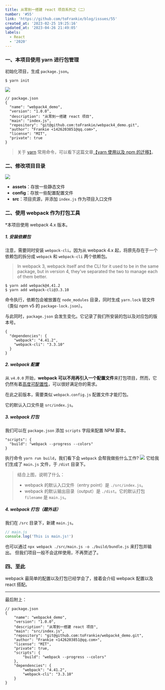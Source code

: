 ```yaml
---
title: 从零到一搭建 react 项目系列之（二）
number: '#55'
link: 'https://github.com/toFrankie/blog/issues/55'
created_at: '2023-02-25 19:25:16'
updated_at: '2023-04-26 21:49:05'
labels:
  - React
  - '2020'
---
```

### 一、本项目使用 yarn 进行包管理
初始化项目，生成 `package.json`。
```shell
$ yarn init
```
![](https://upload-images.jianshu.io/upload_images/5128488-a6004cd248abaf3f.png?imageMogr2/auto-orient/strip%7CimageView2/2/w/1240)
```json5
// package.json
{
  "name": "webpack4_demo",
  "version": "1.0.0",
  "description": "从零到一搭建 react 项目",
  "main": "index.js",
  "repository": "git@github.com:toFrankie/webpack4_demo.git",
  "author": "Frankie <1426203851@qq.com>",
  "license": "MIT",
  "private": true
}
```
> 关于 [yarn](https://yarn.bootcss.com/docs/) 常用命令，可以看下这篇文章[【yarn 使用以及 npm 的迁移】](https://www.jianshu.com/p/31d49dc24f9d)。
### 二、修改项目目录
![](https://upload-images.jianshu.io/upload_images/5128488-96dbe27ec8b4ee72.png?imageMogr2/auto-orient/strip%7CimageView2/2/w/1240)
* **assets**：存放一些静态文件
* **config**：存放一些配置配置文件
* **src**：项目资源，并添加 `index.js` 作为项目入口文件

### 二、使用 webpack 作为打包工具
*本项目使用 webpack 4.x 版本。
##### 1. 安装依赖包
注意，需要同时安装 `webpack-cli`。因为从 webpack 4.x 起，将原先存在于一个依赖包的拆分成 `webpack` 和 `webpack-cli` 两个依赖包。
>In webpack 3, webpack itself and the CLI for it used to be in the same package, but in version 4, they've separated the two to manage each of them better.
```shell
$ yarn add webpack@4.41.2
$ yarn add webpack-cli@3.3.10
```
命令执行，依赖包会被放置在 `node_modules` 目录，同时生成 `yarn.lock` 锁文件（类似 npm v5 的 `package-lock.json`）。

与此同时，`package.json` 会发生变化。它记录了我们所安装的包以及对应包的版本号。
```json5
{
  "dependencies": {
    "webpack": "4.41.2",
    "webpack-cli": "3.3.10"
  }
}
```
##### 2. webpack 配置
从 `v4.0.0` 开始，**webpack 可以不用再引入一个配置文件**来打包项目，然而，它仍然有着[高度可配置性](https://webpack.docschina.org/configuration)，可以很好满足你的需求。

在此之前版本，需要类似 `webpack.config.js` 配置文件才能打包。

它的默认入口文件是 `src/index.js`。

##### 3. webpack 打包
我们可以在 `package.json` 添加 `scripts` 字段来配置 NPM 脚本。
```json5
"scripts": {
  "build": "webpack --progress --colors"
}
```
执行命令 `yarn run build`，我们看下会 `webpack` 会帮我做些什么工作?
![](https://upload-images.jianshu.io/upload_images/5128488-c04b7b48a550fcbd.png?imageMogr2/auto-orient/strip%7CimageView2/2/w/1240)
它给我们生成了 `main.js` 文件，于 `/dist` 目录下。

> 结合上图，说明了什么：
> * webpack 的默认入口文件（entry point）是 `./src/index.js`。
> * webpack 的默认输出目录（output）是 `./dist`。它的默认打包 `filename` 是 `main.js`。


##### 4. webpack 打包（题外话）
我们在 `/src` 目录下，新建 `main.js`。
```js
// main.js
console.log('This is main.js!')
```
也可以通过 `npx webpack ./src/main.js -o ./build/bundle.js` 来打包并输出。
但我们项目一般不会这样使用，不再赘述了。

### 四、至此
webpack 最简单的配置以及打包已经学会了，接着会介绍 webpack 配置以及 react 搭配。

<hr>

最后附上：
```json5
// package.json
{
	"name": "webpack4_demo",
	"version": "1.0.0",
	"description": "从零到一搭建 react 项目",
	"main": "src/index.js",
	"repository": "git@github.com:toFrankie/webpack4_demo.git",
	"author": "Frankie <1426203851@qq.com>",
	"license": "MIT",
	"private": true,
	"scripts": {
		"build": "webpack --progress --colors"
	},
	"dependencies": {
		"webpack": "4.41.2",
		"webpack-cli": "3.3.10"
	}
}
```
